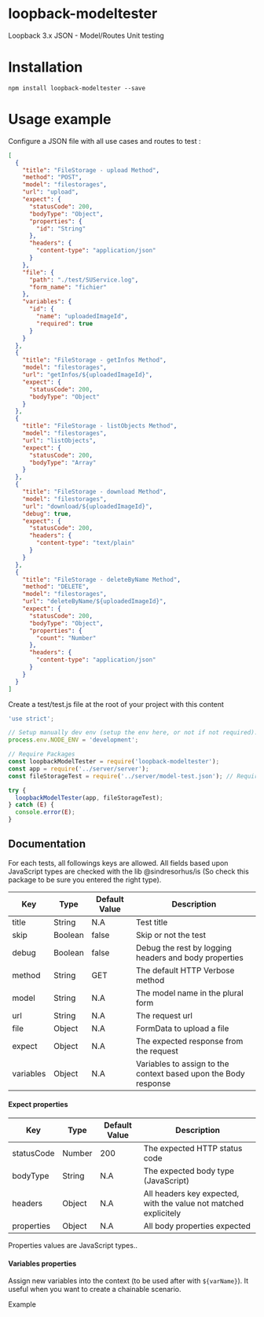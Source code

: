 # loopback-modeltester
Loopback 3.x JSON - Model/Routes Unit testing

# Installation

```
npm install loopback-modeltester --save
```

# Usage example

Configure a JSON file with all use cases and routes to test : 

```json
[
  {
    "title": "FileStorage - upload Method",
    "method": "POST",
    "model": "filestorages",
    "url": "upload",
    "expect": {
      "statusCode": 200,
      "bodyType": "Object",
      "properties": {
        "id": "String"
      },
      "headers": {
        "content-type": "application/json"
      }
    },
    "file": {
      "path": "./test/SUService.log",
      "form_name": "fichier"
    },
    "variables": {
      "id": {
        "name": "uploadedImageId",
        "required": true
      }
    }
  },
  {
    "title": "FileStorage - getInfos Method",
    "model": "filestorages",
    "url": "getInfos/${uploadedImageId}",
    "expect": {
      "statusCode": 200,
      "bodyType": "Object"
    }
  },
  {
    "title": "FileStorage - listObjects Method",
    "model": "filestorages",
    "url": "listObjects",
    "expect": {
      "statusCode": 200,
      "bodyType": "Array"
    }
  },
  {
    "title": "FileStorage - download Method",
    "model": "filestorages",
    "url": "download/${uploadedImageId}",
    "debug": true,
    "expect": {
      "statusCode": 200,
      "headers": {
        "content-type": "text/plain"
      }
    }
  },
  {
    "title": "FileStorage - deleteByName Method",
    "method": "DELETE",
    "model": "filestorages",
    "url": "deleteByName/${uploadedImageId}",
    "expect": {
      "statusCode": 200,
      "bodyType": "Object",
      "properties": {
        "count": "Number"
      },
      "headers": {
        "content-type": "application/json"
      }
    }
  }
]
```

Create a test/test.js file at the root of your project with this content 

```js
'use strict';

// Setup manually dev env (setup the env here, or not if not required).
process.env.NODE_ENV = 'development';

// Require Packages
const loopbackModelTester = require('loopback-modeltester');
const app = require('../server/server');
const fileStorageTest = require('../server/model-test.json'); // Require your JSON here!

try {
  loopbackModelTester(app, fileStorageTest);
} catch (E) {
  console.error(E);
}
```

## Documentation

For each tests, all followings keys are allowed. All fields based upon JavaScript types are checked with the lib @sindresorhus/is (So check this package to be sure you entered the right type).

| Key | Type | Default Value | Description |
| --- | --- | --- | --- |
| title | String | N.A | Test title |
| skip | Boolean | false | Skip or not the test |
| debug | Boolean | false | Debug the rest by logging headers and body properties |
| method | String | GET | The default HTTP Verbose method |
| model | String | N.A | The model name in the plural form |
| url | String | N.A | The request url |
| file | Object | N.A | FormData to upload a file |
| expect | Object | N.A | The expected response from the request |
| variables | Object | N.A | Variables to assign to the context based upon the Body response | 

#### Expect properties

| Key | Type | Default Value | Description |
| --- | --- | --- | --- |
| statusCode | Number | 200 | The expected HTTP status code |
| bodyType | String | N.A | The expected body type (JavaScript) |
| headers | Object | N.A | All headers key expected, with the value not matched explicitely |
| properties | Object | N.A | All body properties expected |

Properties values are JavaScript types..

#### Variables properties

Assign new variables into the context (to be used after with `${varName}`). It useful when you want to create a chainable scenario.

Example 
